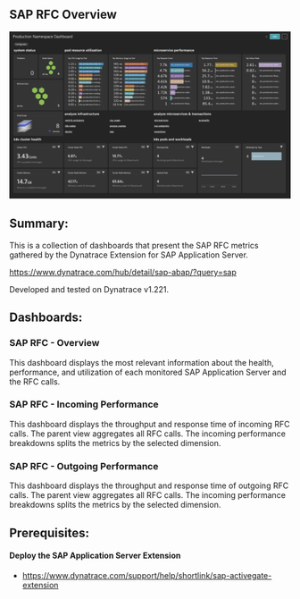 ## SAP RFC Overview
![SAP RFC Overview](https://raw.githubusercontent.com/popecruzdt/BizOpsConfiguratorPacks/main/screenshots/Kubernetes_Namespace_Overview.png)

## Summary:
This is a collection of dashboards that present the SAP RFC metrics gathered by the Dynatrace Extension for SAP Application Server.

https://www.dynatrace.com/hub/detail/sap-abap/?query=sap

Developed and tested on Dynatrace v1.221.

## Dashboards:
### SAP RFC - Overview
This dashboard displays the most relevant information about the health, performance, and utilization of each monitored SAP Application Server and the RFC calls.

### SAP RFC - Incoming Performance
This dashboard displays the throughput and response time of incoming RFC calls.  The parent view aggregates all RFC calls.  The incoming performance breakdowns splits the metrics by the selected dimension.

### SAP RFC - Outgoing Performance
This dashboard displays the throughput and response time of outgoing RFC calls.  The parent view aggregates all RFC calls.  The incoming performance breakdowns splits the metrics by the selected dimension.

## Prerequisites:
#### Deploy the SAP Application Server Extension
  * https://www.dynatrace.com/support/help/shortlink/sap-activegate-extension
